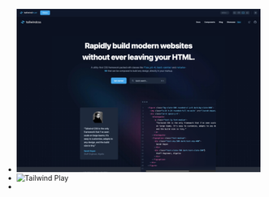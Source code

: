 - ![hero-tailwindcss.jpeg](../assets/hero-tailwindcss_1672934402383_0.jpeg)
- ![Tailwind Play](https://play.tailwindcss.com/hO2rq6g7TG)
-
